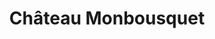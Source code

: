 ---
title: "Château Monbousquet"
url: /saint-sulpice-de-faleyrens/chateau-monbousquet/
shop: vin
---